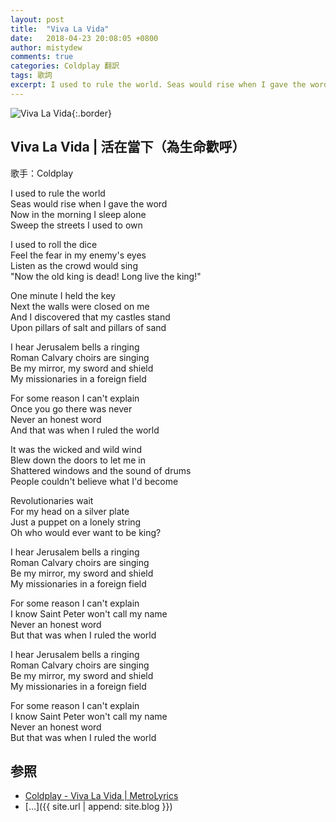 ```yaml
---
layout: post
title:  "Viva La Vida"
date:   2018-04-23 20:08:05 +0800
author: mistydew
comments: true
categories: Coldplay 翻訳
tags: 歌詞
excerpt: I used to rule the world. Seas would rise when I gave the word. Now in the morning I sleep alone. Sweep the streets I used to own.
---
```

![Viva La Vida](https://raw.githubusercontent.com/mistydew/audio/master/cover/Viva%20La%20Vida.jpg){:.border}

## Viva La Vida | 活在當下（為生命歡呼）

歌手：Coldplay

I used to rule the world<br>
Seas would rise when I gave the word<br>
Now in the morning I sleep alone<br>
Sweep the streets I used to own

I used to roll the dice<br>
Feel the fear in my enemy's eyes<br>
Listen as the crowd would sing<br>
"Now the old king is dead! Long live the king!"

One minute I held the key<br>
Next the walls were closed on me<br>
And I discovered that my castles stand<br>
Upon pillars of salt and pillars of sand

I hear Jerusalem bells a ringing<br>
Roman Calvary choirs are singing<br>
Be my mirror, my sword and shield<br>
My missionaries in a foreign field

For some reason I can't explain<br>
Once you go there was never<br>
Never an honest word<br>
And that was when I ruled the world

It was the wicked and wild wind<br>
Blew down the doors to let me in<br>
Shattered windows and the sound of drums<br>
People couldn't believe what I'd become

Revolutionaries wait<br>
For my head on a silver plate<br>
Just a puppet on a lonely string<br>
Oh who would ever want to be king?

I hear Jerusalem bells a ringing<br>
Roman Calvary choirs are singing<br>
Be my mirror, my sword and shield<br>
My missionaries in a foreign field

For some reason I can't explain<br>
I know Saint Peter won't call my name<br>
Never an honest word<br>
But that was when I ruled the world

I hear Jerusalem bells a ringing<br>
Roman Calvary choirs are singing<br>
Be my mirror, my sword and shield<br>
My missionaries in a foreign field

For some reason I can't explain<br>
I know Saint Peter won't call my name<br>
Never an honest word<br>
But that was when I ruled the world

## 参照
* [Coldplay - Viva La Vida \| MetroLyrics](http://www.metrolyrics.com/viva-la-vida-lyrics-coldplay.html)
* [...]({{ site.url | append: site.blog }})
